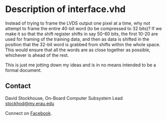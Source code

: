 # Description of interface.vhd

Instead of trying to frame the LVDS output one pixel at a time, why not attempt
to frame the entire 40-bit word (to be compressed to 32 bits)? If we make it so
that the shift register shifts in say 50-60 bits, the first 10-20 are used for
framing of the training data, and then as data is shifted in the position that
the 32-bit word is grabbed from shifts within the whole space. This would
ensure that all the words are as close together as possible, whichever is ahead
of the rest. 

This is just me jotting down my ideas and is in no means intended to be a formal
document.

## Contact

David Stockhouse, On-Board Computer Subsystem Lead  
[stockhod@my.erau.edu](mailto:stockhod@my.erau.edu)

Connect on [Facebook](https://www.facebook.com/eaglesaterau/).

